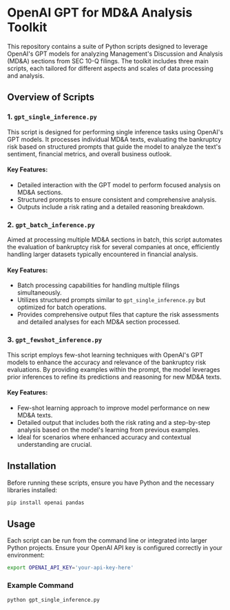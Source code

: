 # OpenAI GPT for MD&A Analysis Toolkit

This repository contains a suite of Python scripts designed to leverage OpenAI's GPT models for analyzing Management's Discussion and Analysis (MD&A) sections from SEC 10-Q filings. The toolkit includes three main scripts, each tailored for different aspects and scales of data processing and analysis.

## Overview of Scripts

### 1. `gpt_single_inference.py`

This script is designed for performing single inference tasks using OpenAI's GPT models. It processes individual MD&A texts, evaluating the bankruptcy risk based on structured prompts that guide the model to analyze the text's sentiment, financial metrics, and overall business outlook.

#### Key Features:
- Detailed interaction with the GPT model to perform focused analysis on MD&A sections.
- Structured prompts to ensure consistent and comprehensive analysis.
- Outputs include a risk rating and a detailed reasoning breakdown.

### 2. `gpt_batch_inference.py`

Aimed at processing multiple MD&A sections in batch, this script automates the evaluation of bankruptcy risk for several companies at once, efficiently handling larger datasets typically encountered in financial analysis.

#### Key Features:
- Batch processing capabilities for handling multiple filings simultaneously.
- Utilizes structured prompts similar to `gpt_single_inference.py` but optimized for batch operations.
- Provides comprehensive output files that capture the risk assessments and detailed analyses for each MD&A section processed.

### 3. `gpt_fewshot_inference.py`

This script employs few-shot learning techniques with OpenAI's GPT models to enhance the accuracy and relevance of the bankruptcy risk evaluations. By providing examples within the prompt, the model leverages prior inferences to refine its predictions and reasoning for new MD&A texts.

#### Key Features:
- Few-shot learning approach to improve model performance on new MD&A texts.
- Detailed output that includes both the risk rating and a step-by-step analysis based on the model's learning from previous examples.
- Ideal for scenarios where enhanced accuracy and contextual understanding are crucial.

## Installation

Before running these scripts, ensure you have Python and the necessary libraries installed:

```bash
pip install openai pandas
```

## Usage

Each script can be run from the command line or integrated into larger Python projects. Ensure your OpenAI API key is configured correctly in your environment:

```bash
export OPENAI_API_KEY='your-api-key-here'
```

### Example Command

```bash
python gpt_single_inference.py
```